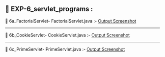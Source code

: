 ## 📁 EXP-6_servlet_programs :

📁 6a_FactorialServlet-
FactorialServlet.java :- [Output Screenshot](https://github.com/rohinirb56789/Advanced-Java/blob/main/LAB-6_servlet_programs/6a_FactorialServlet/Screenshot-6a_FactorialServlet.png)

-----------------------------------------------------------------------------------------------------------------------------------------  

📁 6b_CookieServlet-
CookieServlet.java :- [Output Screenshot](https://github.com/rohinirb56789/Advanced-Java/blob/main/LAB-6_servlet_programs/6b_CookieServlet/Screenshot-6b_CookieServlet.png)

-----------------------------------------------------------------------------------------------------------------------------------------  

📁 6c_PrimeServlet-
PrimeServlet.java :- [Output Screenshot](https://github.com/rohinirb56789/Advanced-Java/blob/main/LAB-6_servlet_programs/6c_PrimeServlet/Screenshot-6c_PrimeServlet.png)
